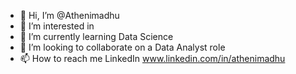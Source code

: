 - 👋 Hi, I’m @Athenimadhu
- 👀 I’m interested in 
- 🌱 I’m currently learning Data Science
- 💞️ I’m looking to collaborate on a Data Analyst role
- 📫 How to reach me LinkedIn www.linkedin.com/in/athenimadhu

<!---
Athenimadhu/Athenimadhu is a ✨ special ✨ repository because its `README.md` (this file) appears on your GitHub profile.
You can click the Preview link to take a look at your changes.
--->
